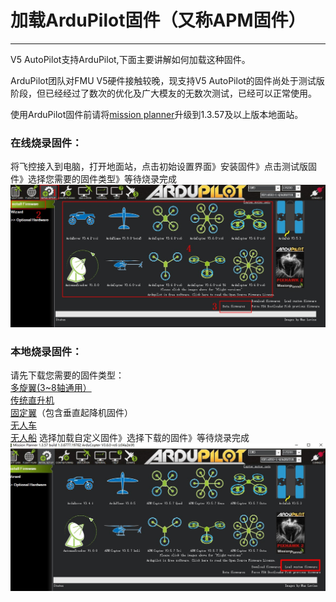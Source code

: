 # 加载ArduPilot固件（又称APM固件）

---

V5 AutoPilot支持ArduPilot,下面主要讲解如何加载这种固件。

ArduPilot团队对FMU V5硬件接触较晚，现支持V5 AutoPilot的固件尚处于测试版阶段，但已经经过了数次的优化及广大模友的无数次测试，已经可以正常使用。

使用ArduPilot固件前请将[mission planner](http://firmware.ardupilot.org/Tools/MissionPlanner/)升级到1.3.57及以上版本地面站。

### 在线烧录固件：

将飞控接入到电脑，打开地面站，点击初始设置界面》安装固件》点击测试版固件》选择您需要的固件类型》等待烧录完成  
![ardupilot firmware](../../assets/load-ardupilot-firmware.JPG)

### 本地烧录固件：

请先下载您需要的固件类型：  
[多旋翼\(3~8轴通用）](http://firmware.ardupilot.org/Copter/stable/CUAVv5/arducopter.apj)  
[传统直升机](http://firmware.ardupilot.org/Copter/stable/CUAVv5-heli/arducopter-heli.apj)  
[固定翼](http://firmware.ardupilot.org/Plane/stable/CUAVv5/arduplane.apj)（包含垂直起降机固件）  
[无人车](http://firmware.ardupilot.org/Rover/stable/CUAVv5/ardurover.apj)  
[无人船](http://firmware.ardupilot.org/Sub/stable/CUAVv5/ardusub.apj)
选择加载自定义固件》选择下载的固件》等待烧录完成
![ardupilot firmware2](../../assets/load-ardupilot-firmware2.JPG)

